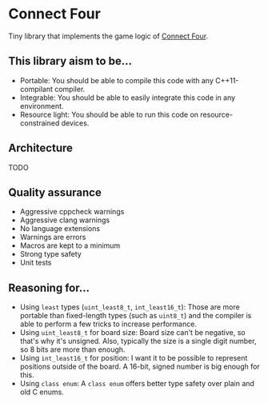 # Connect Four

Tiny library that implements the game logic of [Connect Four](https://en.wikipedia.org/wiki/Connect_Four).

## This library aism to be...

* Portable: You should be able to compile this code with any C++11-compilant compiler.
* Integrable: You should be able to easily integrate this code in any environment.
* Resource light: You should be able to run this code on resource-constrained devices.

## Architecture

TODO

## Quality assurance

* Aggressive cppcheck warnings
* Aggressive clang warnings
* No language extensions
* Warnings are errors
* Macros are kept to a minimum
* Strong type safety
* Unit tests

## Reasoning for...

* Using `least` types (`uint_least8_t`, `int_least16_t`): Those are more portable than fixed-length types (such as `uint8_t`) and the compiler is able to perform a few tricks to increase performance.
* Using `uint_least8_t` for board size: Board size can't be negative, so that's why it's unsigned. Also, typically the size is a single digit number, so 8 bits are more than enough.
* Using `int_least16_t` for position: I want it to be possible to represent positions outside of the board. A 16-bit, signed number is big enough for this.
* Using `class enum`: A `class enum` offers better type safety over plain and old C enums.
